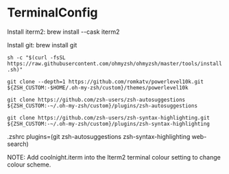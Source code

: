 # TerminalConfig

Install iterm2: brew install --cask iterm2

Install git: brew install git

```sh -c "$(curl -fsSL https://raw.githubusercontent.com/ohmyzsh/ohmyzsh/master/tools/install.sh)"```

```git clone --depth=1 https://github.com/romkatv/powerlevel10k.git ${ZSH_CUSTOM:-$HOME/.oh-my-zsh/custom}/themes/powerlevel10k```

```git clone https://github.com/zsh-users/zsh-autosuggestions ${ZSH_CUSTOM:-~/.oh-my-zsh/custom}/plugins/zsh-autosuggestions```

```git clone https://github.com/zsh-users/zsh-syntax-highlighting.git ${ZSH_CUSTOM:-~/.oh-my-zsh/custom}/plugins/zsh-syntax-highlighting```

.zshrc plugins=(git zsh-autosuggestions zsh-syntax-highlighting web-search)


NOTE: Add coolnight.iterm into the Iterm2 terminal colour setting to change colour scheme.
